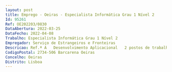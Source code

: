 ```yaml
--- 
layout: post
title: Emprego - Oeiras - Especialista Informática Grau 1 Nível 2
Id: 95261
Ref: OE202203/0830
DataAbertura: 2022-03-25
DataFecho: 2022-04-08
Trabalho: Especialista Informática Grau 1 Nível 2
Empregador: Serviço de Estrangeiros e Fronteiras
Descricao: Ref.ª A   Desenvolvimento Aplicacional   2 postos de trabalhoRef.ª B   Comunicações e Segurança   2 postos de trabalhoRef.ª C   Administração de Base de Dados   2 postos de trabalhoRef.ª D   Administração de Sistemas   2 postos de trabalho
CodigoPostal: 2734-506 Barcarena Oeiras
Concelho: Oeiras
Distrito: Lisboa
--- 
```

